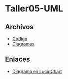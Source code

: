 # Taller05-UML

## Archivos

- [Codigo](https://github.com/kazp058/Taller05-UML/tree/main/Taller05UML)
- [Diagramas]() 

## Enlaces

- [Diagrama en LucidChart](https://lucid.app/lucidchart/3c7c33e1-f772-4256-817e-dc04e34c4cf4/edit?viewport_loc=-11%2C-411%2C1579%2C857%2C0_0&invitationId=inv_39636eaa-a64e-4dff-92d0-1071c30a4f00)

